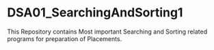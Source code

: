 # DSA01_SearchingAndSorting1
This Repository contains Most important Searching and Sorting related programs for preparation of Placements. 
